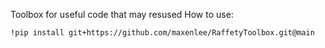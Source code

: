 Toolbox for useful code that may resused 
How to use: 

```
!pip install git+https://github.com/maxenlee/RaffetyToolbox.git@main
```
